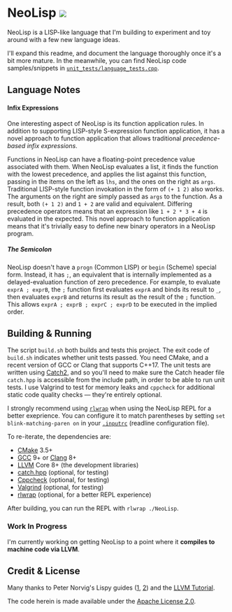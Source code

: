 NeoLisp [![](https://travis-ci.org/arjun-menon/NeoLisp.svg?branch=master)](https://travis-ci.org/arjun-menon/NeoLisp)
=======

NeoLisp is a LISP-like language that I'm building to experiment
and toy around with a few new language ideas.

I'll expand this readme, and document the language thoroughly
once it's a bit more mature. In the meanwhile, you can find
NeoLisp code samples/snippets in [`unit_tests/language_tests.cpp`](https://github.com/arjun-menon/NeoLisp/blob/master/unit_tests/language_tests.cpp).

## Language Notes

#### Infix Expressions

One interesting aspect of NeoLisp is its function application rules.
In addition to supporting LISP-style S-expression function application,
it has a novel approach to function application that allows traditional
*precedence-based infix expressions*.

Functions in NeoLisp can have a floating-point precedence value
associated with them. When NeoLisp evaluates a list, it finds the
function with the lowest precedence, and applies the list against
this function, passing in the items on the left as `lhs`, and the
ones on the right as `args`. Traditional LISP-style function invokation
in the form of `(+ 1 2)` also works. The arguments on the right are
simply passed as `args` to the function. As a result, both `(+ 1 2)`
and `1 + 2` are valid and equivalent. Differing precedence operators
means that an expression like `1 + 2 * 3 + 4` is evaluated in the
expected. This novel approach to function application means that it's
trivially easy to define new binary operators in a NeoLisp program.

##### The Semicolon

NeoLisp doesn't have a `progn` (Common LISP) or `begin` (Scheme) special form.
Instead, it has `;`, an equivalent that is internally implemented as a
delayed-evaluation function of zero precedence. For example, to evaluate
`exprA ; exprB`, the `;` function first evaluates `exprA` and binds its
result to `_`, then evaluates `exprB` and returns its result as the result
of the `;` function. This allows `exprA ; exprB ; exprC ; exprD` to
be executed in the implied order.

## Building & Running

The script `build.sh` both builds and tests this project. The exit code of
`build.sh` indicates whether unit tests passed.
You need CMake, and a recent version of GCC or Clang that supports C++17.
The unit tests are written using [Catch2](https://github.com/catchorg/Catch2),
and so you'll need to make sure the Catch header file `catch.hpp` is accessible
from the include path, in order to be able to run unit tests.
I use Valgrind to test for memory leaks and `cppcheck` for additional
static code quality checks — they're entirely optional.

I strongly recommend using [`rlwrap`](https://github.com/hanslub42/rlwrap)
when using the NeoLisp REPL for a better exeprience. You can configure it
to match parentheses by setting `set blink-matching-paren on` in your
[`.inputrc`](https://www.topbug.net/blog/2017/07/31/inputrc-for-humans/) (readline configuration file).

To re-iterate, the dependencies are:

 * [CMake](https://cmake.org/) 3.5+
 * [GCC](https://gcc.gnu.org/) 9+ or [Clang](https://clang.llvm.org/) 8+
 * [LLVM](https://llvm.org/) Core 8+ (the development libraries)
 * [catch.hpp](https://github.com/catchorg/Catch2) (optional, for testing)
 * [Cppcheck](https://en.wikipedia.org/wiki/Cppcheck) (optional, for testing)
 * [Valgrind](https://en.wikipedia.org/wiki/Valgrind) (optional, for testing)
 * [rlwrap](https://github.com/hanslub42/rlwrap) (optional, for a better REPL experience)

After building, you can run the REPL with `rlwrap ./NeoLisp`.

### Work In Progress

I'm currently working on getting NeoLisp to a point where it **compiles to machine code via LLVM**.

## Credit & License

Many thanks to Peter Norvig's Lispy guides ([1](https://norvig.com/lispy.html), [2](http://norvig.com/lispy2.html)) and the [LLVM Tutorial](https://llvm.org/docs/tutorial/).

The code herein is made available under the [Apache License 2.0](https://www.apache.org/licenses/LICENSE-2.0).
